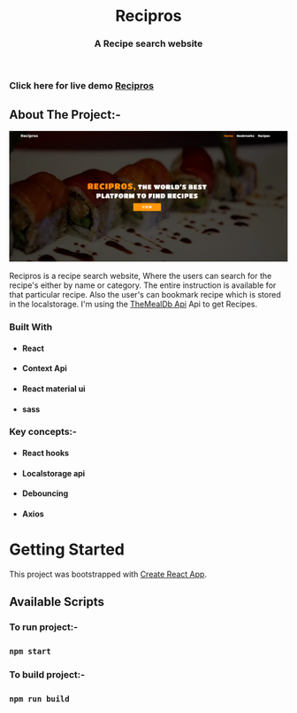 <!-- PROJECT LOGO -->
<br />
<p align="center">

  <h1 align="center">Recipros</h1>

  <h3 align="center">
    A Recipe search website
  </h3>
 <br />
 
 ### Click here for live demo   <a href="https://recipros.netlify.app/">Recipros</a>

</p>

<!-- ABOUT THE PROJECT -->

## About The Project:-

![Home page](https://raw.githubusercontent.com/Sumukha210/Recipros-website/master/public/assets/Annotation%202021-01-29%20234435.png "Recipros home page")

Recipros is a recipe search website, Where the users can search for the recipe's either by name or category. The entire instruction is available for that particular recipe. Also the user's can bookmark recipe which is stored in the localstorage. I'm using the [TheMealDb Api](https://www.themealdb.com/api.php) Api to get Recipes.

### Built With

- #### React
- #### Context Api
- #### React material ui
- #### sass

### Key concepts:-

- #### React hooks
- #### Localstorage api
- #### Debouncing
- #### Axios

<!-- GETTING STARTED -->

# Getting Started

This project was bootstrapped with [Create React App](https://github.com/facebook/create-react-app).

## Available Scripts

### To run project:-

### `npm start`

### To build project:-

### `npm run build`

